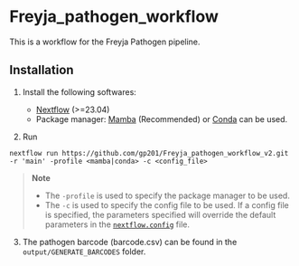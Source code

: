 # Freyja_pathogen_workflow

This is a workflow for the Freyja Pathogen pipeline.

## Installation

1. Install the following softwares:
    - [Nextflow](https://www.nextflow.io/docs/latest/getstarted.html) (>=23.04)
    - Package manager: [Mamba](https://mamba.readthedocs.io/en/latest/mamba-installation.html) (Recommended) or [Conda](https://docs.conda.io/en/latest/) can be used.

2. Run
```
nextflow run https://github.com/gp201/Freyja_pathogen_workflow_v2.git -r 'main' -profile <mamba|conda> -c <config_file>
```

> **Note** 
> - The `-profile` is used to specify the package manager to be used.
> - The `-c` is used to specify the config file to be used. If a config file is specified, the parameters specified will override the default parameters in the [`nextflow.config`](nextflow.config) file.

3. The pathogen barcode (barcode.csv) can be found in the `output/GENERATE_BARCODES` folder.
